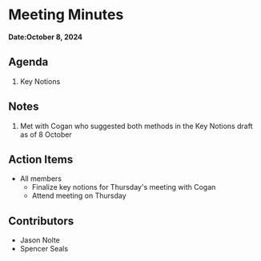 

# Meeting Minutes
**Date:October 8, 2024**

## Agenda
1. Key Notions

## Notes
1. Met with Cogan who suggested both methods in the Key Notions draft as of 8 October

## Action Items
* All members
    * Finalize key notions for Thursday's meeting with Cogan
    * Attend meeting on Thursday

## Contributors
* Jason Nolte
* Spencer Seals